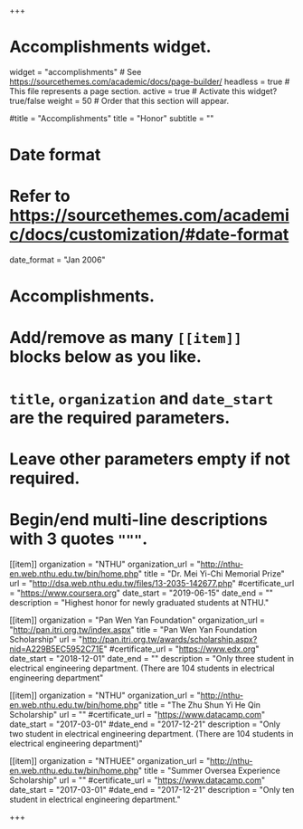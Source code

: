 +++
# Accomplishments widget.
widget = "accomplishments"  # See https://sourcethemes.com/academic/docs/page-builder/
headless = true  # This file represents a page section.
active = true  # Activate this widget? true/false
weight = 50  # Order that this section will appear.

#title = "Accomplish&shy;ments"
title = "Honor"
subtitle = ""

# Date format
#   Refer to https://sourcethemes.com/academic/docs/customization/#date-format
date_format = "Jan 2006"

# Accomplishments.
#   Add/remove as many `[[item]]` blocks below as you like.
#   `title`, `organization` and `date_start` are the required parameters.
#   Leave other parameters empty if not required.
#   Begin/end multi-line descriptions with 3 quotes `"""`.

[[item]]
  organization = "NTHU"
  organization_url = "http://nthu-en.web.nthu.edu.tw/bin/home.php"
  title = "Dr. Mei Yi-Chi Memorial Prize"
  url = "http://dsa.web.nthu.edu.tw/files/13-2035-142677.php"
  #certificate_url = "https://www.coursera.org"
  date_start = "2019-06-15"
  date_end = ""
  description = "Highest honor for newly graduated students at NTHU."

[[item]]
  organization = "Pan Wen Yan Foundation"
  organization_url = "http://pan.itri.org.tw/index.aspx"
  title = "Pan Wen Yan Foundation Scholarship"
  url = "http://pan.itri.org.tw/awards/scholarship.aspx?nid=A229B5EC5952C71E"
  #certificate_url = "https://www.edx.org"
  date_start = "2018-12-01"
  date_end = ""
  description = "Only three student in electrical engineering department. (There are 104 students in electrical engineering department"
  
[[item]]
  organization = "NTHU"
  organization_url = "http://nthu-en.web.nthu.edu.tw/bin/home.php"
  title = "The Zhu Shun Yi He Qin Scholarship"
  url = ""
  #certificate_url = "https://www.datacamp.com"
  date_start = "2017-03-01"
  #date_end = "2017-12-21"
  description = "Only two student in electrical engineering department. (There are 104 students in electrical engineering department)"

[[item]]
  organization = "NTHUEE"
  organization_url = "http://nthu-en.web.nthu.edu.tw/bin/home.php"
  title = "Summer Oversea Experience Scholarship"
  url = ""
  #certificate_url = "https://www.datacamp.com"
  date_start = "2017-03-01"
  #date_end = "2017-12-21"
  description = "Only ten student in electrical engineering department."

+++
